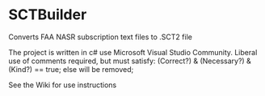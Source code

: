 # SCTBuilder
Converts FAA NASR subscription text files to .SCT2 file

The project is written in c# use Microsoft Visual Studio Community.
Liberal use of comments required, but must satisfy:
(Correct?) & (Necessary?) & (Kind?) == true; else will be removed;

See the Wiki for use instructions
